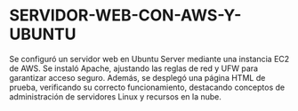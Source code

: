 # SERVIDOR-WEB-CON-AWS-Y-UBUNTU
Se configuró un servidor web en Ubuntu Server mediante una instancia EC2 de AWS. Se instaló Apache, ajustando las reglas de red y UFW para garantizar acceso seguro. Además, se desplegó una página HTML de prueba, verificando su correcto funcionamiento, destacando conceptos de administración de servidores Linux y recursos en la nube.
